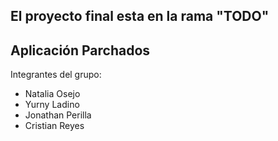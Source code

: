 
## El proyecto final esta en la rama "TODO"

## Aplicación Parchados

Integrantes del grupo:
- Natalia Osejo
- Yurny Ladino
- Jonathan Perilla
- Cristian Reyes
